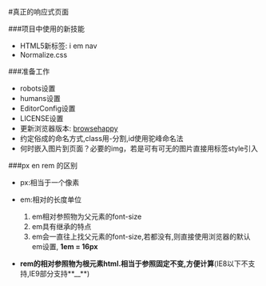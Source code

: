 #真正的响应式页面

###项目中使用的新技能
* HTML5新标签: i em nav
* Normalize.css


###准备工作

* robots设置
* humans设置
* EditorConfig设置
* LICENSE设置
* 更新浏览器版本: [browsehappy](https://browsehappy.com/)
* 约定俗成的命名方式,class用-分割,id使用驼峰命名法
* 何时嵌入图片到页面？必要的img，若是可有可无的图片直接用标签style引入

###px en rem 的区别
* px:相当于一个像素
* em:相对的长度单位
    
    1. em相对参照物为父元素的font-size
    2. em具有继承的特点 
    3. em会一直往上找父元素的font-size,若都没有,则直接使用浏览器的默认em设置,
        **1em = 16px**
* **rem的相对参照物为根元素html.相当于参照固定不变,方便计算**(IE8以下不支持,IE9部分支持**__**)
